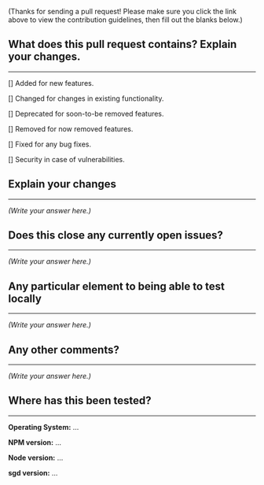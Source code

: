 (Thanks for sending a pull request! Please make sure you click the link above to view the contribution guidelines, then fill out the blanks below.)

## What does this pull request contains? Explain your changes.

---

<!--
  Check all that apply
-->

[] Added for new features.

[] Changed for changes in existing functionality.

[] Deprecated for soon-to-be removed features.

[] Removed for now removed features.

[] Fixed for any bug fixes.

[] Security in case of vulnerabilities.

## Explain your changes

---

<!--
  Describe with your own words the content of the Pull Request
-->

_(Write your answer here.)_

## Does this close any currently open issues?

---

<!--
  Provide the issue link
  EX : #<issue-number>
-->

_(Write your answer here.)_

## Any particular element to being able to test locally

---

<!--
  Provide any new parameters or behaviour with current parameters
-->

_(Write your answer here.)_

## Any other comments?

---

<!--
  Provide any information you want to share with us
  Dependencies
  Target Release
  ...
-->

_(Write your answer here.)_

## Where has this been tested?

---

**Operating System:** …

**NPM version:** …

**Node version:** …

**sgd version:** …
